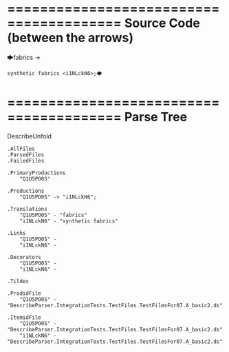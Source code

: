 ========================================
Source Code (between the arrows)
========================================

🡆fabrics -> 
	
	synthetic fabrics <i1NLckN6>;🡄

========================================
Parse Tree
========================================
DescribeUnfold

    .AllFiles
    .ParsedFiles
    .FailedFiles

    .PrimaryProductions
        "Q1U5PO0S" 

    .Productions
        "Q1U5PO0S" -> "i1NLckN6";

    .Translations
        "Q1U5PO0S" - "fabrics"
        "i1NLckN6" - "synthetic fabrics"

    .Links
        "Q1U5PO0S" - 
        "i1NLckN6" - 

    .Decorators
        "Q1U5PO0S" - 
        "i1NLckN6" - 

    .Tildes

    .ProdidFile
        "Q1U5PO0S" - "DescribeParser.IntegrationTests.TestFiles.TestFilesFor07.A_basic2.ds"

    .ItemidFile
        "Q1U5PO0S" - "DescribeParser.IntegrationTests.TestFiles.TestFilesFor07.A_basic2.ds"
        "i1NLckN6" - "DescribeParser.IntegrationTests.TestFiles.TestFilesFor07.A_basic2.ds"

